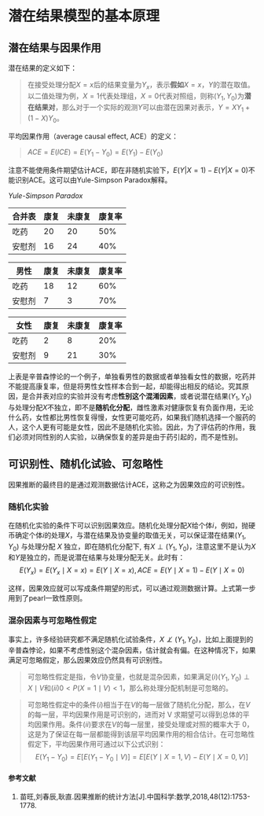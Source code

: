 ﻿# 潜在结果模型的基本原理
## 潜在结果与因果作用
潜在结果的定义如下：
>在接受处理分配$X=x$后的结果变量为$Y_{x}$，表示**假如**$X=x$，$Y$的潜在取值。以二值处理为例，$X=1$代表处理组，$X=0$代表对照组，则称$\left(Y_{1}, Y_{0}\right)$为**潜在结果对**，那么对于一个实际的观测$Y$可以由潜在因果对表示，$Y=X Y_{1}+(1-X) Y_{0}$。

平均因果作用（average causal effect, ACE）的定义：

>$ACE=E(ICE)=E(Y_{1}-Y_{0})=E(Y_{1})-E(Y_{0})$

注意不能使用条件期望估计ACE，即在非随机实验下，$E(Y|X=1)-E(Y|X=0)$不能识别ACE。这可以由Yule-Simpson Paradox解释。

*Yule-Simpson Paradox*

|  合并表 |  康复  | 未康复 | 康复率 |
|  ----  |  ----  | ----  | ----  | 
|  吃药  |  20 | 20  |50%  |
|  安慰剂  | 16 | 24  |40% |

|  男性 |  康复  | 未康复 | 康复率 |
|  ----  |  ----  | ----  | ----  | 
|  吃药  |  18 | 12  |60%  |
|  安慰剂  | 7 | 3  |70% |

|  女性 |  康复  | 未康复 | 康复率 |
|  ----  |  ----  | ----  | ----  | 
|  吃药  |  2 | 8  |20%  |
|  安慰剂  | 9 | 21  |30% |

上表是辛普森悖论的一个例子，单独看男性的数据或者单独看女性的数据，吃药并不能提高康复率，但是将男性女性样本合到一起，却能得出相反的结论。究其原因，是合并表对应的实验并没有考虑**性别这个混淆因素**，或者说潜在结果$\left(Y_{1}, Y_{0}\right)$与处理分配$X$不独立，即不是**随机化分配**，雌性激素对健康恢复有负面作用，无论什么药，女性都比男性恢复得慢，女性更可能吃药，如果我们随机选择一个服药的人，这个人更有可能是女性，因此不是随机化实验。因此，为了评估药的作用，我们必须对同性别的人实验，以确保恢复的差异是由于药引起的，而不是性别。

## 可识别性、随机化试验、可忽略性

因果推断的最终目的是通过观测数据估计ACE，这称之为因果效应的可识别性。

### 随机化实验

在随机化实验的条件下可以识别因果效应。随机化处理分配$X$给个体$i$，例如，抛硬币确定个体$i$的处理$X$，与潜在结果及协变量的取值无关，可以保证潜在结果$\left(Y_{1}, Y_{0}\right)$ 与处理分配 $X$ 独立，即在随机化分配下, 有$X\perp\left(Y_{1},Y_{0}\right)$，注意这里不是认为$X$和$Y$是独立的，而是说潜在结果与处理分配无关。此时有：
$$E(Y_{x})=E(Y_{x} \mid X=x)=E(Y \mid X=x), ACE=E(Y\mid X=1)-E(Y\mid X=0)$$

这样，因果效应就可以写成条件期望的形式，可以通过观测数据计算。上式第一步用到了pearl一致性原则。

### 混杂因素与可忽略性假定
事实上，许多经验研究都不满足随机化试验条件，$X\not\perp\left(Y_{1},Y_{0}\right)$，比如上面提到的辛普森悖论，如果不考虑性别这个混杂因素，估计就会有偏。在这种情况下，如果满足可忽略假定，那么因果效应仍然具有可识别性。
> 可忽略性假定是指，令$V$协变量，也就是混杂因素，如果满足$(i)\left(Y_{1}, Y_{0}\right) \perp X \mid V$和$(ii)0<P(X=1 \mid V)<1$，那么称处理分配机制是可忽略的。

>可忽略性假定中的条件$(i)$相当于在$V$的每一层做了随机化分配，那么，在$V$的每一层，平均因果作用是可识别的，进而对 V 求期望可以得到总体的平均因果作用。条件$(ii)$要求在$V$的每一层里，接受处理或对照的概率大于 0，这是为了保证在每一层都能得到该层平均因果作用的相合估计。在可忽略性假定下，平均因果作用可通过以下公式识别：
>$$E(Y_{1}-Y_{0})=E[E(Y_{1}-Y_{0}\mid V)]=E[E(Y \mid X=1, V)-E(Y \mid X=0, V)]$$



#### 参考文献
1. 苗旺,刘春辰,耿直.因果推断的统计方法[J].中国科学:数学,2018,48(12):1753-1778.
